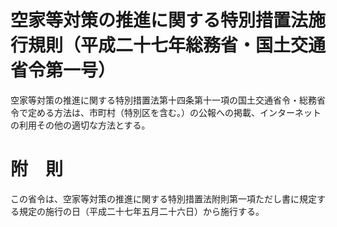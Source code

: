 # 空家等対策の推進に関する特別措置法施行規則（平成二十七年総務省・国土交通省令第一号）
空家等対策の推進に関する特別措置法第十四条第十一項の国土交通省令・総務省令で定める方法は、市町村（特別区を含む。）の公報への掲載、インターネットの利用その他の適切な方法とする。
# 附　則
この省令は、空家等対策の推進に関する特別措置法附則第一項ただし書に規定する規定の施行の日（平成二十七年五月二十六日）から施行する。
